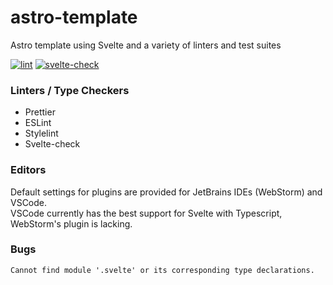 # astro-template
Astro template using Svelte and a variety of linters and test suites

[![lint](https://github.com/Shmuppel/astro-template/actions/workflows/lint.yml/badge.svg)](https://github.com/Shmuppel/astro-template/actions/workflows/lint.yml)
[![svelte-check](https://github.com/Shmuppel/astro-template/actions/workflows/svelte-check.yml/badge.svg)](https://github.com/Shmuppel/astro-template/actions/workflows/svelte-check.yml)

### Linters / Type Checkers
- Prettier  
- ESLint  
- Stylelint  
- Svelte-check  

### Editors
Default settings for plugins are provided for JetBrains IDEs (WebStorm) and VSCode.  
VSCode currently has the best support for Svelte with Typescript, WebStorm's plugin is lacking.  


### Bugs
`Cannot find module '.svelte' or its corresponding type declarations.`